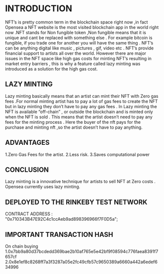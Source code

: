 # INTRODUCTION
NFT’s is pretty common term in the blockchain space right now ,in fact Opensea a NFT 
website is the most visited blockchain app in the world right now .NFT stands for Non 
fungible token ,Non fungible means that it is unique and cant be replaced with something 
else . For example bitcoin is fungible, if you trade one for another you will have the same 
thing . NFT’s can be anything digital like music , pictures , gif, video etc . NFT’s provide 
financial support to artists all over the world. However there are major issues in the NFT 
space like high gas costs for minting NFT’s resulting in market entry barriers , this is why a 
feature called lazy minting was introduced as a solution for the high gas cost. 

## LAZY MINTING
Lazy minting basically means that an artist can mint their NFT with Zero gas fees .For 
normal minting artist has to pay a lot of gas fees to create the NFT but in lazy minting 
they don’t have to pay any gas fees . In Lazy minting the NFT is available “off-chain” , or 
outside the blockchain and is minted only when the NFT is sold . This means that the 
artist doesn’t need to pay any fees for the minting process . Here the buyer of the nft pays 
for the purchase and minting nft ,so the artist doesn’t have to pay anything.

## ADVANTAGES
1.Zero Gas Fees for the artist.
2.Less risk.
3.Saves computational power

## CONCLUSION
Lazy minting is a innovative technique for artists to sell NFT at Zero costs . Opensea 
currently uses lazy minting.

## DEPLOYED TO THE RINKEBY TEST NETWORK
CONTRACT ADDRESS : "0x710343B47E92C4c1ccAeb9ad898396966f7F0D5a";

## IMPORTANT TRANSACTION HASH
On chain buying
1.0x7bb9a80d37bcdedd369bae2b10af765e5e42bf9f08594c776faea8391f7657cf
2.0x8e1ef8c8268ff7a3f3287a05e2fc49cfb57c9650389a6660a442a6edef634996
